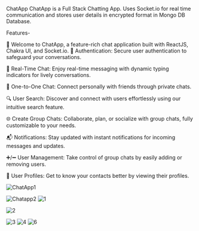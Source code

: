 ChatApp
ChatApp is a Full Stack Chatting App. Uses Socket.io for real time communication and stores user details in encrypted format in Mongo DB Database.

Features-

🚀 Welcome to ChatApp, a feature-rich chat application built with ReactJS, Chakra UI, and Socket.io.
🔐 Authentication: Secure user authentication to safeguard your conversations.

💬 Real-Time Chat: Enjoy real-time messaging with dynamic typing indicators for lively conversations.

👥 One-to-One Chat: Connect personally with friends through private chats.

🔍 User Search: Discover and connect with users effortlessly using our intuitive search feature.

🌐 Create Group Chats: Collaborate, plan, or socialize with group chats, fully customizable to your needs.

📬 Notifications: Stay updated with instant notifications for incoming messages and updates.

➕/➖ User Management: Take control of group chats by easily adding or removing users.

👤 User Profiles: Get to know your contacts better by viewing their profiles.


![ChatApp1](https://github.com/yashkhetade/ChatApp/assets/94381548/fe86b959-16fc-4572-b1c7-7c4523df608c)

![Chatapp2](https://github.com/yashkhetade/ChatApp/assets/94381548/adde194b-2e9c-44cd-9c97-080720606937)
![1](https://github.com/yashkhetade/ChatApp/assets/94381548/ae3159cc-1780-4782-8b05-9bef25321808)

![2](https://github.com/yashkhetade/ChatApp/assets/94381548/579cad22-aa1b-4a7a-976e-7b1078e55c6d)

![3](https://github.com/yashkhetade/ChatApp/assets/94381548/1c367faa-9ff4-4175-8bd1-d5d8b4a9fc5c)
![4](https://github.com/yashkhetade/ChatApp/assets/94381548/c1d0e213-8dc3-42a0-93e6-a26b001d47ea)
![6](https://github.com/yashkhetade/ChatApp/assets/94381548/5851e6c4-f0e6-4bd0-92be-4fe66a11c75a)
